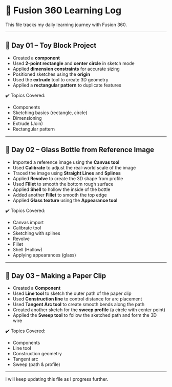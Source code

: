 # 🧠 Fusion 360 Learning Log

This file tracks my daily learning journey with Fusion 360.

---

## 📅 Day 01 – Toy Block Project

- Created a **component**
- Used **2-point rectangle** and **center circle** in sketch mode
- Applied **dimension constraints** for accurate sizing
- Positioned sketches using the **origin**
- Used the **extrude** tool to create 3D geometry
- Applied a **rectangular pattern** to duplicate features

✔️ Topics Covered:
- Components  
- Sketching basics (rectangle, circle)  
- Dimensioning  
- Extrude (Join)  
- Rectangular pattern

---

## 📅 Day 02 – Glass Bottle from Reference Image

- Imported a reference image using the **Canvas tool**
- Used **Calibrate** to adjust the real-world scale of the image
- Traced the image using **Straight Lines** and **Splines**
- Applied **Revolve** to create the 3D shape from profile
- Used **Fillet** to smooth the bottom rough surface
- Applied **Shell** to hollow the inside of the bottle
- Added another **Fillet** to smooth the top edge
- Applied **Glass texture** using the **Appearance tool**

✔️ Topics Covered:
- Canvas import
- Calibrate tool
- Sketching with splines
- Revolve
- Fillet
- Shell (Hollow)
- Applying appearances (glass)

---

## 📅 Day 03 – Making a Paper Clip

- Created a **Component**
- Used **Line tool** to sketch the outer path of the paper clip
- Used **Construction line** to control distance for arc placement
- Used **Tangent Arc tool** to create smooth bends along the path
- Created another sketch for the **sweep profile** (a circle with center point)
- Applied the **Sweep tool** to follow the sketched path and form the 3D wire

✔️ Topics Covered:
- Components
- Line tool
- Construction geometry
- Tangent arc
- Sweep (path & profile)

---

I will keep updating this file as I progress further.
